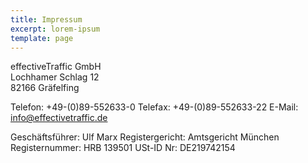 ```yaml
---
title: Impressum
excerpt: lorem-ipsum
template: page
---
```

effectiveTraffic GmbH  
Lochhamer Schlag 12  
82166 Gräfelfing  

Telefon: +49-(0)89-552633-0
Telefax: +49-(0)89-552633-22
E-Mail: info@effectivetraffic.de

Geschäftsführer: Ulf Marx
Registergericht: Amtsgericht München
Registernummer: HRB 139501
USt-ID Nr: DE219742154
